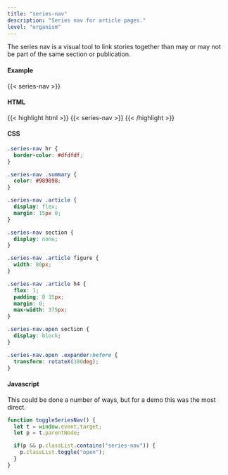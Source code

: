 ```yaml
---
title: "series-nav"
description: "Series nav for article pages."
level: "organism"
---
```


The series nav is a visual tool to link stories together than may or may not be part of the same section or publication.

#### Example
{{< series-nav >}}

#### HTML
{{< highlight html >}}
{{< series-nav >}}
{{< /highlight >}}

#### CSS
```css
.series-nav hr {
  border-color: #dfdfdf;
}

.series-nav .summary {
  color: #989898;
}

.series-nav .article {
  display: flex;
  margin: 15px 0;
}

.series-nav section {
  display: none;
}

.series-nav .article figure {
  width: 80px;
}

.series-nav .article h4 {
  flex: 1;
  padding: 0 15px;
  margin: 0;
  max-width: 375px;
}

.series-nav.open section {
  display: block;
}

.series-nav.open .expander:before {
  transform: rotateX(180deg);
}
```

#### Javascript

This could be done a number of ways, but for a demo this was the most direct.

```javascript
function toggleSeriesNav() {
  let t = window.event.target;
  let p = t.parentNode;

  if(p && p.classList.contains("series-nav")) {
    p.classList.toggle("open");
  }
}
```
